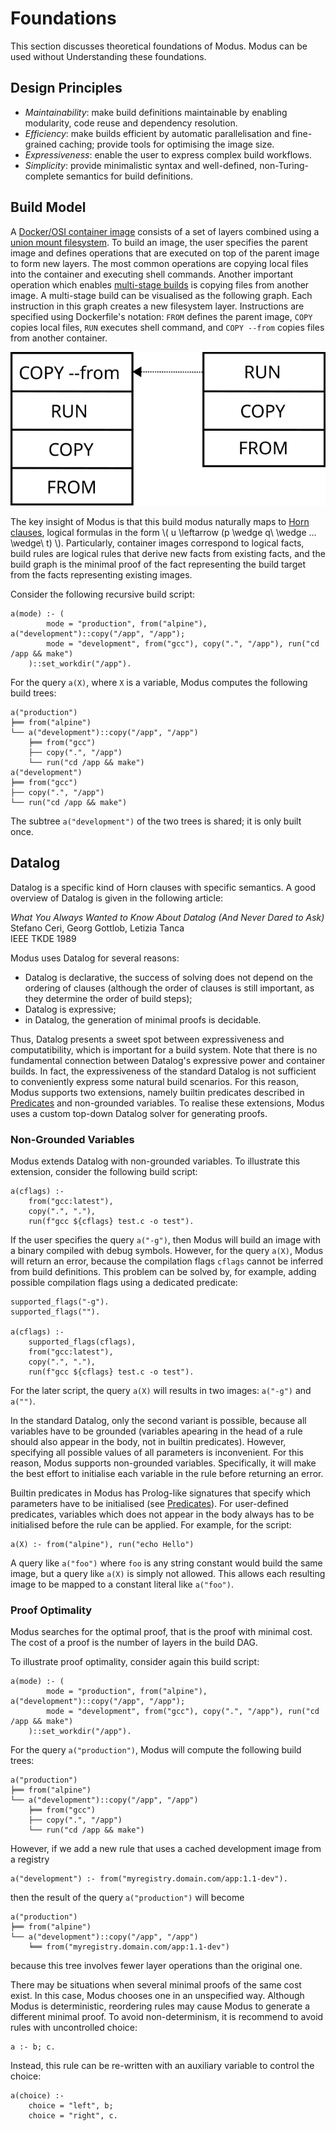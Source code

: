 # Foundations

This section discusses theoretical foundations of Modus. Modus can be used without Understanding these foundations.

## Design Principles

- _Maintainability_: make build definitions maintainable by enabling modularity, code reuse and dependency resolution.
- _Efficiency_: make builds efficient by automatic parallelisation and fine-grained caching; provide tools for optimising the image size.
- _Expressiveness_: enable the user to express complex build workflows.
- _Simplicity_: provide minimalistic syntax and well-defined, non-Turing-complete semantics for build definitions.

## Build Model

A [Docker/OSI container image](https://opencontainers.org/) consists of a set of layers combined using a [union mount filesystem](https://en.wikipedia.org/wiki/Union_mount). To build an image, the user specifies the parent image and defines operations that are executed on top of the parent image to form new layers. The most common operations are copying local files into the container and executing shell commands. Another important operation which enables [multi-stage builds](https://docs.docker.com/develop/develop-images/multistage-build/) is copying files from another image. A multi-stage build can be visualised as the following graph. Each instruction in this graph creates a new filesystem layer. Instructions are specified using Dockerfile's notation: `FROM` defines the parent image, `COPY` copies local files, `RUN` executes shell command, and `COPY --from` copies files from another container.

![Container Image Build Model](build_model.svg)

The key insight of Modus is that this build modus naturally maps to [Horn clauses](https://en.wikipedia.org/wiki/Horn_clause), logical formulas in the form \\( u \leftarrow (p \wedge q\ \wedge ... \wedge\ t) \\). Particularly, container images correspond to logical facts, build rules are logical rules that derive new facts from existing facts, and the build graph is the minimal proof of the fact representing the build target from the facts representing existing images.

Consider the following recursive build script:

```
a(mode) :- (
        mode = "production", from("alpine"), a("development")::copy("/app", "/app");
        mode = "development", from("gcc"), copy(".", "/app"), run("cd /app && make")
    )::set_workdir("/app").
```

For the query `a(X)`, where `X` is a variable, Modus computes the following build trees:

```
a("production")
╞══ from("alpine")
└── a("development")::copy("/app", "/app")
    ╞══ from("gcc")
    ├── copy(".", "/app")
    └── run("cd /app && make")
a("development")
╞══ from("gcc")
├── copy(".", "/app")
└── run("cd /app && make")
```

The subtree `a("development")` of the two trees is shared; it is only built once.

## Datalog

Datalog is a specific kind of Horn clauses with specific semantics. A good overview of Datalog is given in the following article:

_What You Always Wanted to Know About Datalog (And Never Dared to Ask)_<br>
Stefano Ceri, Georg Gottlob, Letizia Tanca<br>
IEEE TKDE 1989

Modus uses Datalog for several reasons:

- Datalog is declarative, the success of solving does not depend on the ordering of clauses (although the order of clauses is still important, as they determine the order of build steps);
- Datalog is expressive;
- in Datalog, the generation of minimal proofs is decidable.

Thus, Datalog presents a sweet spot between expressiveness and computatibility, which is important for a build system. Note that there is no fundamental connection between Datalog's expressive power and container builds. In fact, the expressiveness of the standard Datalog is not sufficient to conveniently express some natural build scenarios. For this reason, Modus supports two extensions, namely builtin predicates described in [Predicates](./library/predicates/README.md) and non-grounded variables. To realise these extensions, Modus uses a custom top-down Datalog solver for generating proofs.

### Non-Grounded Variables

Modus extends Datalog with non-grounded variables. To illustrate this extension, consider the following build script:

```
a(cflags) :-
    from("gcc:latest"),
    copy(".", "."),
    run(f"gcc ${cflags} test.c -o test").
```

If the user specifies the query `a("-g")`, then Modus will build an image with a binary compiled with debug symbols. However, for the query `a(X)`, Modus will return an error, because the compilation flags `cflags` cannot be inferred from build definitions. This problem can be solved by, for example, adding possible compilation flags using a dedicated predicate:

```
supported_flags("-g").
supported_flags("").

a(cflags) :-
    supported_flags(cflags),
    from("gcc:latest"),
    copy(".", "."),
    run(f"gcc ${cflags} test.c -o test").
```

For the later script, the query `a(X)` will results in two images: `a("-g")` and `a("")`.

In the standard Datalog, only the second variant is possible, because all variables have to be grounded (variables apearing in the head of a rule should also appear in the body, not in builtin predicates). However, specifying all possible values of all parameters is inconvenient. For this reason, Modus supports non-grounded variables. Specifically, it will make the best effort to initialise each variable in the rule before returning an error.

Builtin predicates in Modus has Prolog-like signatures that specify which parameters have to be initialised (see [Predicates](./library/predicates/README.md)). <!-- FIXME: https://github.com/rust-lang/mdBook/issues/984 -->
For user-defined predicates, variables which does not appear in the body always has to be initialised before the rule can be applied. For example, for the script:

```
a(X) :- from("alpine"), run("echo Hello")
```

A query like `a("foo")` where `foo` is any string constant would build the same image, but a query like `a(X)` is simply not allowed. This allows each resulting image to be mapped to a constant literal like `a("foo")`.

### Proof Optimality

Modus searches for the optimal proof, that is the proof with minimal cost. The cost of a proof is the number of layers in the build DAG.

To illustrate proof optimality, consider again this build script:

```
a(mode) :- (
        mode = "production", from("alpine"), a("development")::copy("/app", "/app");
        mode = "development", from("gcc"), copy(".", "/app"), run("cd /app && make")
    )::set_workdir("/app").
```

For the query `a("production")`, Modus will compute the following build trees:

```
a("production")
╞══ from("alpine")
└── a("development")::copy("/app", "/app")
    ╞══ from("gcc")
    ├── copy(".", "/app")
    └── run("cd /app && make")
```

However, if we add a new rule that uses a cached development image from a registry

```
a("development") :- from("myregistry.domain.com/app:1.1-dev").
```

then the result of the query `a("production")` will become

```
a("production")
╞══ from("alpine")
└── a("development")::copy("/app", "/app")
    ╘══ from("myregistry.domain.com/app:1.1-dev")
```

because this tree involves fewer layer operations than the original one.

There may be situations when several minimal proofs of the same cost exist. In this case, Modus chooses one in an unspecified way. Although Modus is deterministic, reordering rules may cause Modus to generate a different minimal proof. To avoid non-determinism, it is recommend to avoid rules with uncontrolled choice:

```
a :- b; c.
```

Instead, this rule can be re-written with an auxiliary variable to control the choice:

```
a(choice) :-
    choice = "left", b;
    choice = "right", c.
```
